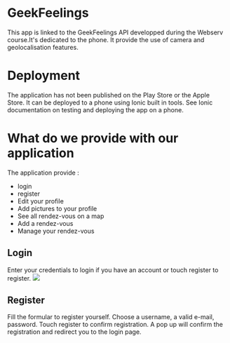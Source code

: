 # GeekFeelings
This app is linked to the GeekFeelings API developped during the Webserv course.It's dedicated to the phone. It provide the use of camera and geolocalisation features.
# Deployment
The application has not been published on the Play Store or the Apple Store. It can be deployed to a phone using Ionic built in tools. See Ionic documentation on testing and deploying the app on a phone.
# What do we provide with our application
The application provide :
* login
* register
* Edit your profile
* Add pictures to your profile
* See all rendez-vous on a map
* Add a rendez-vous
* Manage your rendez-vous

## Login
Enter your credentials to login if you have an account or touch register to register.
![](assets/RM/login.jpg)

## Register
Fill the formular to register yourself. Choose a username, a valid e-mail, password. Touch register to confirm registration. A pop up will confirm the registration and redirect you to the login page.
